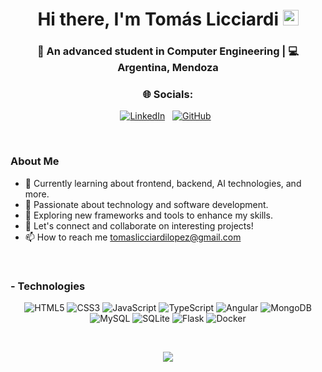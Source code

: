 <div align="center">
   <h1>Hi there, I'm Tomás Licciardi <img src="https://media.giphy.com/media/hvRJCLFzcasrR4ia7z/giphy.gif" width="25px"> </h1>
</div>

<div align="center">
<h3>🙎 An advanced student in Computer Engineering | 💻 Argentina, Mendoza</h3>
</div>

<div align='center'>
  <h3> 🌐 Socials: </h3>
<p align='center'>
   <a href="https://www.linkedin.com/in/tomas-licciardi-lopez"><img src="https://img.shields.io/badge/LinkedIn-0A66C2?style=for-the-badge&logo=linkedin&logoColor=white" alt="LinkedIn"></a>&nbsp;&nbsp;
   <a href="https://github.com/tomaslicciardi"><img src="https://img.shields.io/badge/GitHub-181717?style=for-the-badge&logo=github&logoColor=white" alt="GitHub"></a>&nbsp;&nbsp;
</p>
</div>

<br />
<p align="center">
  <h3> About Me</h3>
</p>

 - 🥀 Currently learning about frontend, backend, AI technologies, and more.
 - 🔭 Passionate about technology and software development.
 - 🌱 Exploring new frameworks and tools to enhance my skills.
 - 💬 Let's connect and collaborate on interesting projects!
 - 📫 How to reach me tomaslicciardilopez@gmail.com

<br />

### - Technologies

<p align="center">
   <img src="https://img.shields.io/badge/HTML5-E34F26?style=for-the-badge&logo=html5&logoColor=white" alt="HTML5">
   <img src="https://img.shields.io/badge/CSS3-1572B6?style=for-the-badge&logo=css3&logoColor=white" alt="CSS3">
   <img src="https://img.shields.io/badge/JavaScript-F7DF1E?style=for-the-badge&logo=javascript&logoColor=black" alt="JavaScript">
   <img src="https://img.shields.io/badge/TypeScript-007ACC?style=for-the-badge&logo=typescript&logoColor=white" alt="TypeScript">
   <img src="https://img.shields.io/badge/Angular-DD0031?style=for-the-badge&logo=angular&logoColor=white" alt="Angular">
   <img src="https://img.shields.io/badge/MongoDB-47A248?style=for-the-badge&logo=mongodb&logoColor=white" alt="MongoDB">
   <img src="https://img.shields.io/badge/MySQL-4479A1?style=for-the-badge&logo=mysql&logoColor=white" alt="MySQL">
   <img src="https://img.shields.io/badge/SQLite-003B57?style=for-the-badge&logo=sqlite&logoColor=white" alt="SQLite">
   <img src="https://img.shields.io/badge/Flask-000000?style=for-the-badge&logo=flask&logoColor=white" alt="Flask">
   <img src="https://img.shields.io/badge/Docker-2496ED?style=for-the-badge&logo=docker&logoColor=white" alt="Docker">
</p>

<br />

<p align="center">
   <img src="https://media.giphy.com/media/26tn33aiTi1jkl6H6/giphy.gif" />
</p>

